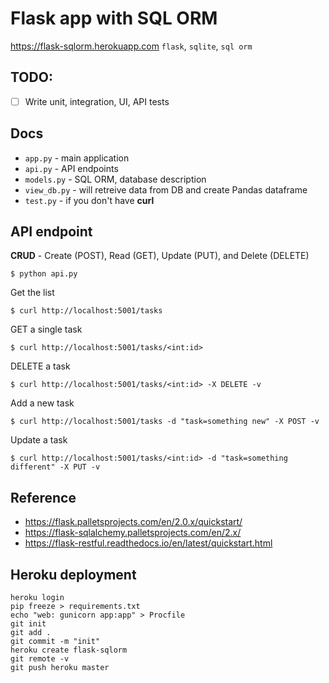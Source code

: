 # Flask app with SQL ORM
https://flask-sqlorm.herokuapp.com
`flask`, `sqlite`, `sql orm`

## TODO:
- [ ] Write unit, integration, UI, API tests

## Docs
- `app.py` - main application
- `api.py` - API endpoints
- `models.py` - SQL ORM, database description
- `view_db.py` - will retreive data from DB and create Pandas dataframe 
- `test.py` - if you don't have **curl** 

## API endpoint 
**CRUD** -  Create (POST), Read (GET), Update (PUT), and Delete (DELETE)

`$ python api.py` 

Get the list

`$ curl http://localhost:5001/tasks`

GET a single task

`$ curl http://localhost:5001/tasks/<int:id>`

DELETE a task

`$ curl http://localhost:5001/tasks/<int:id> -X DELETE -v`

Add a new task

`$ curl http://localhost:5001/tasks -d "task=something new" -X POST -v`

Update a task

`$ curl http://localhost:5001/tasks/<int:id> -d "task=something different" -X PUT -v`


## Reference
- https://flask.palletsprojects.com/en/2.0.x/quickstart/
- https://flask-sqlalchemy.palletsprojects.com/en/2.x/
- https://flask-restful.readthedocs.io/en/latest/quickstart.html

## Heroku deployment
```shell
heroku login
pip freeze > requirements.txt
echo "web: gunicorn app:app" > Procfile
git init
git add .
git commit -m "init"
heroku create flask-sqlorm
git remote -v 
git push heroku master
```
